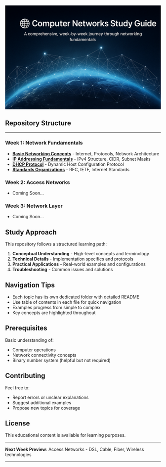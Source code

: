 <p align="center">
  <img src="./Weekly-Progress/Images/1.png" alt="Computer Networks" width="800"/>
</p>

## Repository Structure
---

### Week 1: Network Fundamentals
- **[Basic Networking Concepts](Weekly-Progress/Week-1/01-Basic%20Networking%20Concepts.md)** - Internet, Protocols, Network Architecture
- **[IP Addressing Fundamentals](Weekly-Progress/Week-1/02-IP%20Addressing%20Fundamentals.md)** - IPv4 Structure, CIDR, Subnet Masks
- **[DHCP Protocol](Weekly-Progress/Week-1/03-DHCP%20Protocol.md)** - Dynamic Host Configuration Protocol
- **[Standards Organizations](Weekly-Progress/Week-1/04-Standards%20Organization.md)** - RFC, IETF, Internet Standards

### Week 2: Access Networks
- Coming Soon...

### Week 3: Network Layer
- Coming Soon...

## Study Approach

This repository follows a structured learning path:

1. **Conceptual Understanding** - High-level concepts and terminology
2. **Technical Details** - Implementation specifics and protocols
3. **Practical Applications** - Real-world examples and configurations
4. **Troubleshooting** - Common issues and solutions

## Navigation Tips

- Each topic has its own dedicated folder with detailed README
- Use table of contents in each file for quick navigation
- Examples progress from simple to complex
- Key concepts are highlighted throughout

## Prerequisites

Basic understanding of:
- Computer operations
- Network connectivity concepts
- Binary number system (helpful but not required)

## Contributing

Feel free to:
- Report errors or unclear explanations
- Suggest additional examples
- Propose new topics for coverage

## License

This educational content is available for learning purposes.

---

**Next Week Preview**: Access Networks - DSL, Cable, Fiber, Wireless technologies

---

